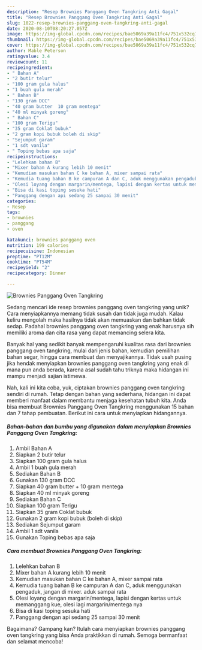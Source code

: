 ```yaml
---
description: "Resep Brownies Panggang Oven Tangkring Anti Gagal"
title: "Resep Brownies Panggang Oven Tangkring Anti Gagal"
slug: 1022-resep-brownies-panggang-oven-tangkring-anti-gagal
date: 2020-08-10T08:20:27.057Z
image: https://img-global.cpcdn.com/recipes/bae5069a39a11fc4/751x532cq70/brownies-panggang-oven-tangkring-foto-resep-utama.jpg
thumbnail: https://img-global.cpcdn.com/recipes/bae5069a39a11fc4/751x532cq70/brownies-panggang-oven-tangkring-foto-resep-utama.jpg
cover: https://img-global.cpcdn.com/recipes/bae5069a39a11fc4/751x532cq70/brownies-panggang-oven-tangkring-foto-resep-utama.jpg
author: Mable Peterson
ratingvalue: 3.4
reviewcount: 11
recipeingredient:
- " Bahan A"
- "2 butir telur"
- "100 gram gula halus"
- "1 buah gula merah"
- " Bahan B"
- "130 gram DCC"
- "40 gram butter  10 gram mentega"
- "40 ml minyak goreng"
- " Bahan C"
- "100 gram Terigu"
- "35 gram Coklat bubuk"
- "2 gram kopi bubuk boleh di skip"
- "Sejumput garam"
- "1 sdt vanila"
- " Toping bebas apa saja"
recipeinstructions:
- "Lelehkan bahan B"
- "Mixer bahan A kurang lebih 10 menit"
- "Kemudian masukan bahan C ke bahan A, mixer sampai rata"
- "Kemudia tuang bahan B ke campuran A dan C, aduk menggunakan pengaduk, jangan di mixer. aduk sampai rata"
- "Olesi loyang dengan margarin/mentega, lapisi dengan kertas untuk memanggang kue, olesi lagi margarin/mentega nya"
- "Bisa di kasi toping sesuka hati"
- "Panggang dengan api sedang 25 sampai 30 menit"
categories:
- Resep
tags:
- brownies
- panggang
- oven

katakunci: brownies panggang oven 
nutrition: 199 calories
recipecuisine: Indonesian
preptime: "PT12M"
cooktime: "PT54M"
recipeyield: "2"
recipecategory: Dinner

---
```



![Brownies Panggang Oven Tangkring](https://img-global.cpcdn.com/recipes/bae5069a39a11fc4/751x532cq70/brownies-panggang-oven-tangkring-foto-resep-utama.jpg)

Sedang mencari ide resep brownies panggang oven tangkring yang unik? Cara menyiapkannya memang tidak susah dan tidak juga mudah. Kalau keliru mengolah maka hasilnya tidak akan memuaskan dan bahkan tidak sedap. Padahal brownies panggang oven tangkring yang enak harusnya sih memiliki aroma dan cita rasa yang dapat memancing selera kita.

Banyak hal yang sedikit banyak mempengaruhi kualitas rasa dari brownies panggang oven tangkring, mulai dari jenis bahan, kemudian pemilihan bahan segar, hingga cara membuat dan menyajikannya. Tidak usah pusing jika hendak menyiapkan brownies panggang oven tangkring yang enak di mana pun anda berada, karena asal sudah tahu triknya maka hidangan ini mampu menjadi sajian istimewa.




Nah, kali ini kita coba, yuk, ciptakan brownies panggang oven tangkring sendiri di rumah. Tetap dengan bahan yang sederhana, hidangan ini dapat memberi manfaat dalam membantu menjaga kesehatan tubuh kita. Anda bisa membuat Brownies Panggang Oven Tangkring menggunakan 15 bahan dan 7 tahap pembuatan. Berikut ini cara untuk menyiapkan hidangannya.

<!--inarticleads1-->

##### Bahan-bahan dan bumbu yang digunakan dalam menyiapkan Brownies Panggang Oven Tangkring:

1. Ambil  Bahan A
1. Siapkan 2 butir telur
1. Siapkan 100 gram gula halus
1. Ambil 1 buah gula merah
1. Sediakan  Bahan B
1. Gunakan 130 gram DCC
1. Siapkan 40 gram butter + 10 gram mentega
1. Siapkan 40 ml minyak goreng
1. Sediakan  Bahan C
1. Siapkan 100 gram Terigu
1. Siapkan 35 gram Coklat bubuk
1. Gunakan 2 gram kopi bubuk (boleh di skip)
1. Sediakan Sejumput garam
1. Ambil 1 sdt vanila
1. Gunakan  Toping bebas apa saja




<!--inarticleads2-->

##### Cara membuat Brownies Panggang Oven Tangkring:

1. Lelehkan bahan B
1. Mixer bahan A kurang lebih 10 menit
1. Kemudian masukan bahan C ke bahan A, mixer sampai rata
1. Kemudia tuang bahan B ke campuran A dan C, aduk menggunakan pengaduk, jangan di mixer. aduk sampai rata
1. Olesi loyang dengan margarin/mentega, lapisi dengan kertas untuk memanggang kue, olesi lagi margarin/mentega nya
1. Bisa di kasi toping sesuka hati
1. Panggang dengan api sedang 25 sampai 30 menit




Bagaimana? Gampang kan? Itulah cara menyiapkan brownies panggang oven tangkring yang bisa Anda praktikkan di rumah. Semoga bermanfaat dan selamat mencoba!
